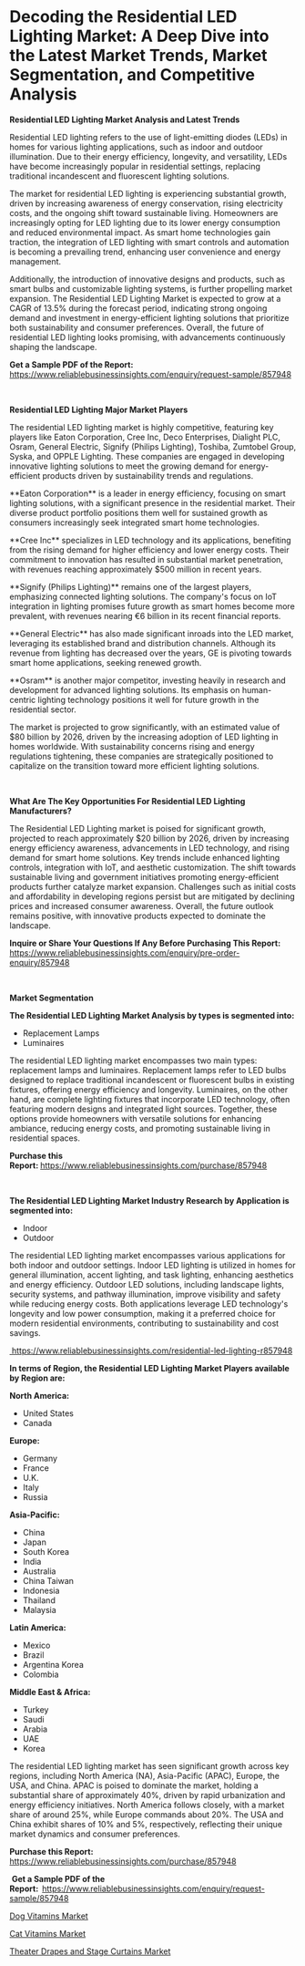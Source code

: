 <p><h1>Decoding the Residential LED Lighting Market: A Deep Dive into the Latest Market Trends, Market Segmentation, and Competitive Analysis</h1></p><p><strong>Residential LED Lighting Market Analysis and Latest Trends</strong></p>
<p><p>Residential LED lighting refers to the use of light-emitting diodes (LEDs) in homes for various lighting applications, such as indoor and outdoor illumination. Due to their energy efficiency, longevity, and versatility, LEDs have become increasingly popular in residential settings, replacing traditional incandescent and fluorescent lighting solutions. </p><p>The market for residential LED lighting is experiencing substantial growth, driven by increasing awareness of energy conservation, rising electricity costs, and the ongoing shift toward sustainable living. Homeowners are increasingly opting for LED lighting due to its lower energy consumption and reduced environmental impact. As smart home technologies gain traction, the integration of LED lighting with smart controls and automation is becoming a prevailing trend, enhancing user convenience and energy management.</p><p>Additionally, the introduction of innovative designs and products, such as smart bulbs and customizable lighting systems, is further propelling market expansion. The Residential LED Lighting Market is expected to grow at a CAGR of 13.5% during the forecast period, indicating strong ongoing demand and investment in energy-efficient lighting solutions that prioritize both sustainability and consumer preferences. Overall, the future of residential LED lighting looks promising, with advancements continuously shaping the landscape.</p></p>
<p><strong>Get a Sample PDF of the Report:&nbsp;</strong> <a href="https://www.reliablebusinessinsights.com/enquiry/request-sample/857948?utm_campaign=950&utm_medium=2&utm_source=Github&utm_content=ia&utm_term=06022025&utm_id=residential-led-lighting">https://www.reliablebusinessinsights.com/enquiry/request-sample/857948</a></p>
<p>&nbsp;</p>
<p><strong>Residential LED Lighting Major Market Players</strong></p>
<p><p>The residential LED lighting market is highly competitive, featuring key players like Eaton Corporation, Cree Inc, Deco Enterprises, Dialight PLC, Osram, General Electric, Signify (Philips Lighting), Toshiba, Zumtobel Group, Syska, and OPPLE Lighting. These companies are engaged in developing innovative lighting solutions to meet the growing demand for energy-efficient products driven by sustainability trends and regulations.</p><p>**Eaton Corporation** is a leader in energy efficiency, focusing on smart lighting solutions, with a significant presence in the residential market. Their diverse product portfolio positions them well for sustained growth as consumers increasingly seek integrated smart home technologies. </p><p>**Cree Inc** specializes in LED technology and its applications, benefiting from the rising demand for higher efficiency and lower energy costs. Their commitment to innovation has resulted in substantial market penetration, with revenues reaching approximately $500 million in recent years.</p><p>**Signify (Philips Lighting)** remains one of the largest players, emphasizing connected lighting solutions. The company's focus on IoT integration in lighting promises future growth as smart homes become more prevalent, with revenues nearing €6 billion in its recent financial reports.</p><p>**General Electric** has also made significant inroads into the LED market, leveraging its established brand and distribution channels. Although its revenue from lighting has decreased over the years, GE is pivoting towards smart home applications, seeking renewed growth.</p><p>**Osram** is another major competitor, investing heavily in research and development for advanced lighting solutions. Its emphasis on human-centric lighting technology positions it well for future growth in the residential sector.</p><p>The market is projected to grow significantly, with an estimated value of $80 billion by 2026, driven by the increasing adoption of LED lighting in homes worldwide. With sustainability concerns rising and energy regulations tightening, these companies are strategically positioned to capitalize on the transition toward more efficient lighting solutions.</p></p>
<p>&nbsp;</p>
<p><strong>What Are The Key Opportunities For Residential LED Lighting Manufacturers?</strong></p>
<p><p>The Residential LED Lighting market is poised for significant growth, projected to reach approximately $20 billion by 2026, driven by increasing energy efficiency awareness, advancements in LED technology, and rising demand for smart home solutions. Key trends include enhanced lighting controls, integration with IoT, and aesthetic customization. The shift towards sustainable living and government initiatives promoting energy-efficient products further catalyze market expansion. Challenges such as initial costs and affordability in developing regions persist but are mitigated by declining prices and increased consumer awareness. Overall, the future outlook remains positive, with innovative products expected to dominate the landscape.</p></p>
<p><strong>Inquire or Share Your Questions If Any Before Purchasing This Report:</strong> <a href="https://www.reliablebusinessinsights.com/enquiry/pre-order-enquiry/857948?utm_campaign=950&utm_medium=2&utm_source=Github&utm_content=ia&utm_term=06022025&utm_id=residential-led-lighting">https://www.reliablebusinessinsights.com/enquiry/pre-order-enquiry/857948</a></p>
<p>&nbsp;</p>
<p><strong>Market Segmentation</strong></p>
<p><strong>The Residential LED Lighting Market Analysis by types is segmented into:</strong></p>
<p><ul><li>Replacement Lamps</li><li>Luminaires</li></ul></p>
<p><p>The residential LED lighting market encompasses two main types: replacement lamps and luminaires. Replacement lamps refer to LED bulbs designed to replace traditional incandescent or fluorescent bulbs in existing fixtures, offering energy efficiency and longevity. Luminaires, on the other hand, are complete lighting fixtures that incorporate LED technology, often featuring modern designs and integrated light sources. Together, these options provide homeowners with versatile solutions for enhancing ambiance, reducing energy costs, and promoting sustainable living in residential spaces.</p></p>
<p><strong>Purchase this Report:&nbsp;</strong><a href="https://www.reliablebusinessinsights.com/purchase/857948?utm_campaign=950&utm_medium=2&utm_source=Github&utm_content=ia&utm_term=06022025&utm_id=residential-led-lighting">https://www.reliablebusinessinsights.com/purchase/857948</a></p>
<p>&nbsp;</p>
<p><strong>The Residential LED Lighting Market Industry Research by Application is segmented into:</strong></p>
<p><ul><li>Indoor</li><li>Outdoor</li></ul></p>
<p><p>The residential LED lighting market encompasses various applications for both indoor and outdoor settings. Indoor LED lighting is utilized in homes for general illumination, accent lighting, and task lighting, enhancing aesthetics and energy efficiency. Outdoor LED solutions, including landscape lights, security systems, and pathway illumination, improve visibility and safety while reducing energy costs. Both applications leverage LED technology's longevity and low power consumption, making it a preferred choice for modern residential environments, contributing to sustainability and cost savings.</p></p>
<p><a href="https://www.reliablebusinessinsights.com/residential-led-lighting-r857948?utm_campaign=950&utm_medium=2&utm_source=Github&utm_content=ia&utm_term=06022025&utm_id=residential-led-lighting">&nbsp;https://www.reliablebusinessinsights.com/residential-led-lighting-r857948</a></p>
<p><strong>In terms of Region, the Residential LED Lighting Market Players available by Region are:</strong></p>
<p>
    <p> <strong> North America: </strong>
        <ul>
            <li>United States</li>
            <li>Canada</li>
        </ul>
        </p> 
    <p> <strong> Europe: </strong>
        <ul>
            <li>Germany</li>
            <li>France</li>
            <li>U.K.</li>
            <li>Italy</li>
            <li>Russia</li>
        </ul>
        </p> 
    <p> <strong> Asia-Pacific: </strong>
        <ul>
            <li>China</li>
            <li>Japan</li>
            <li>South Korea</li>
            <li>India</li>
            <li>Australia</li>
            <li>China Taiwan</li>
            <li>Indonesia</li>
            <li>Thailand</li>
            <li>Malaysia</li>
        </ul>
        </p> 
    <p> <strong> Latin America: </strong>
        <ul>
            <li>Mexico</li>
            <li>Brazil</li>
            <li>Argentina Korea</li>
            <li>Colombia</li>
        </ul>
        </p> 
    <p> <strong> Middle East & Africa: </strong>
        <ul>
            <li>Turkey</li>
            <li>Saudi</li>
            <li>Arabia</li>
            <li>UAE</li>
            <li>Korea</li>
        </ul>
    </p>
    </p>
<p><p>The residential LED lighting market has seen significant growth across key regions, including North America (NA), Asia-Pacific (APAC), Europe, the USA, and China. APAC is poised to dominate the market, holding a substantial share of approximately 40%, driven by rapid urbanization and energy efficiency initiatives. North America follows closely, with a market share of around 25%, while Europe commands about 20%. The USA and China exhibit shares of 10% and 5%, respectively, reflecting their unique market dynamics and consumer preferences.</p></p>
<p><strong>Purchase this Report: </strong><a href="https://www.reliablebusinessinsights.com/purchase/857948?utm_campaign=950&utm_medium=2&utm_source=Github&utm_content=ia&utm_term=06022025&utm_id=residential-led-lighting">https://www.reliablebusinessinsights.com/purchase/857948</a></p>
<p>&nbsp;<strong>Get a Sample PDF of the Report:&nbsp;&nbsp;</strong><a href="https://www.reliablebusinessinsights.com/enquiry/request-sample/857948?utm_campaign=950&utm_medium=2&utm_source=Github&utm_content=ia&utm_term=06022025&utm_id=residential-led-lighting">https://www.reliablebusinessinsights.com/enquiry/request-sample/857948</a></p>
<p><strong></strong></p>
<p><p><a href="https://github.com/yoshih12/Market-Research-Report-List-4/blob/main/dog-vitamins-market.md?utm_campaign=950&utm_medium=2&utm_source=Github&utm_content=ia&utm_term=06022025&utm_id=residential-led-lighting">Dog Vitamins Market</a></p><p><a href="https://github.com/ryanbell8967/Market-Research-Report-List-1/blob/main/cat-vitamins-market.md?utm_campaign=950&utm_medium=2&utm_source=Github&utm_content=ia&utm_term=06022025&utm_id=residential-led-lighting">Cat Vitamins Market</a></p><p><a href="https://github.com/sawrovpipolo/Market-Research-Report-List-1/blob/main/theater-drapes-and-stage-curtains-market.md?utm_campaign=950&utm_medium=2&utm_source=Github&utm_content=ia&utm_term=06022025&utm_id=residential-led-lighting">Theater Drapes and Stage Curtains Market</a></p></p>